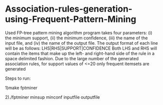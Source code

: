 # Association-rules-generation-using-Frequent-Pattern-Mining
Used FP-tree pattern mining algorithm
program takes four parameters: (i) the minimum support, (ii) the minimum confidence, (iii) the name of the input file, and (iv) the name of the output file.
The output format of each line will be as follows:
LHS|RHS|SUPPORT|CONFIDENCE
Both LHS and RHS will contain the items that make up the left- and right-hand side of the rule in a space delimited fashion.
Due to the large number of the generated association rules, for support values of <=20 only frequent itemsets are generated

Steps to run: 

1)make fptminer

2)./fptminer minsup minconf inputfile outputfile
